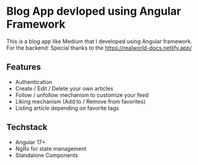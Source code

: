 # Blog App devloped using Angular Framework

This is a blog app like Medium that I developed using Angular framework.
For the backend: Special thanks to the https://realworld-docs.netlify.app/

## Features
- Authentication
- Create / Edit / Delete your own articles
- Follow / unfollow mechanism to customize your feed
- Liking mechanism (Add to / Remove from favorites)
- Listing article depending on favorite tags

## Techstack
- Angular 17+
- NgRx for state management
- Standalone Components
